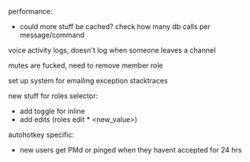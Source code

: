 
performance:
 - could more stuff be cached? check how many db calls per message/command

voice activity logs, doesn't log when someone leaves a channel

mutes are fucked, need to remove member role

set up system for emailing exception stacktraces

new stuff for roles selector:
- add toggle for inline
- add edits (roles edit <role> <field> * <new_value>)

autohotkey specific:
- new users get PMd or pinged when they havent accepted for 24 hrs